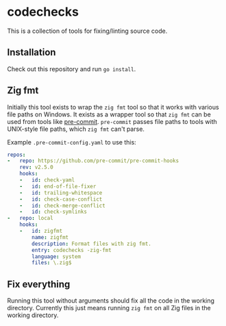 # codechecks

This is a collection of tools for fixing/linting source code.

## Installation

Check out this repository and run `go install`.

## Zig fmt

Initially this tool exists to wrap the `zig fmt` tool so that it works with various file paths on Windows. It exists as a wrapper tool so that `zig fmt` can be used from tools like [pre-commit](https://pre-commit.com). `pre-commit` passes file paths to tools with UNIX-style file paths, which `zig fmt` can't parse.

Example `.pre-commit-config.yaml` to use this:

```yaml
repos:
-   repo: https://github.com/pre-commit/pre-commit-hooks
    rev: v2.5.0
    hooks:
    -   id: check-yaml
    -   id: end-of-file-fixer
    -   id: trailing-whitespace
    -   id: check-case-conflict
    -   id: check-merge-conflict
    -   id: check-symlinks
-   repo: local
    hooks:
    -   id: zigfmt
        name: zigfmt
        description: Format files with zig fmt.
        entry: codechecks -zig-fmt
        language: system
        files: \.zig$
```

## Fix everything

Running this tool without arguments should fix all the code in the working directory. Currently this just means running `zig fmt` on all Zig files in the working directory.
